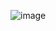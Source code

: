 ![image](https://github.com/izaiasmorais/pizzashop/assets/53953937/584a2d31-9bff-47f5-a892-a1c877f4568b)
